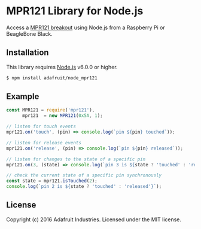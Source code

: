 # MPR121 Library for Node.js

Access a [MPR121 breakout](https://www.adafruit.com/product/2024) using Node.js from a Raspberry Pi or BeagleBone Black.

## Installation

This library requires [Node.js](https://nodejs.org/) v6.0.0 or higher.

```sh
$ npm install adafruit/node_mpr121

```

## Example

```js
const MPR121 = require('mpr121'),
      mpr121  = new MPR121(0x5A, 1);

// listen for touch events
mpr121.on('touch', (pin) => console.log(`pin ${pin} touched`));

// listen for release events
mpr121.on('release', (pin) => console.log(`pin ${pin} released`));

// listen for changes to the state of a specific pin
mpr121.on(3, (state) => console.log(`pin 3 is ${state ? 'touched' : 'released'}`));

// check the current state of a specific pin synchronously
const state = mpr121.isTouched(2);
console.log(`pin 2 is ${state ? 'touched' : 'released'}`);
```

## License

Copyright (c) 2016 Adafruit Industries. Licensed under the MIT license.
